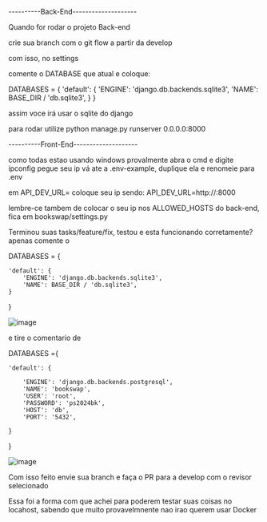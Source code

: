 ----------Back-End--------------------


Quando for rodar o projeto Back-end

crie sua branch com o git flow a partir da develop

com isso, no settings 

comente o DATABASE que atual e coloque:

DATABASES = {
    'default': {
        'ENGINE': 'django.db.backends.sqlite3',
        'NAME': BASE_DIR / 'db.sqlite3',
    }
}

assim voce irá usar o sqlite do django

para rodar utilize python manage.py runserver 0.0.0.0:8000

----------Front-End--------------------

como todas estao usando windows provalmente
abra o cmd e digite ipconfig
pegue seu ip 
vá ate a .env-example, duplique ela e renomeie para .env

em API_DEV_URL= coloque seu ip
sendo: API_DEV_URL=http://<seuip>:8000

lembre-ce tambem de colocar o seu ip nos ALLOWED_HOSTS do back-end, fica em bookswap/settings.py

Terminou suas tasks/feature/fix, testou e esta funcionando corretamente? 
apenas comente o 

DATABASES = {

    'default': {
        'ENGINE': 'django.db.backends.sqlite3',
        'NAME': BASE_DIR / 'db.sqlite3',
    }
}

![image](https://github.com/user-attachments/assets/76d03abf-ee4b-4ee9-9e2c-029ac9a25499)


e tire o comentario de

DATABASES ={
  
    'default': {
    
        'ENGINE': 'django.db.backends.postgresql',
        'NAME': 'bookswap',
        'USER': 'root',
        'PASSWORD': 'ps2024bk',
        'HOST': 'db',
        'PORT': '5432',
        
    }
}

![image](https://github.com/user-attachments/assets/7991f3b3-d989-4d74-b5fc-798ffea9d082)


Com isso feito envie sua branch e faça o PR para a develop com o revisor selecionado 


Essa foi a forma com que achei para poderem testar suas coisas no locahost, sabendo que muito provavelmnente nao irao querem usar Docker




